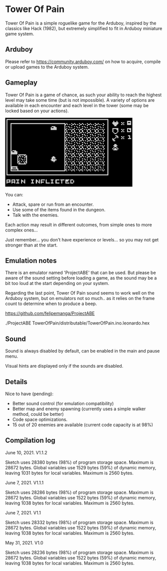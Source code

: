 # Tower Of Pain

Tower Of Pain is a simple roguelike game for the Arduboy, inspired by the classics like Hack (1982), but extremely simplified to fit in Arduboy miniature game system.

## Arduboy

Please refer to https://community.arduboy.com/ on how to acquire, compile or upload games to the Arduboy system.

## Gameplay

Tower Of Pain is a game of chance, as such your ability to reach the highest level may take some time (but is not impossible). A variety of options are available in each encounter and each level in the tower (some may be locked based on your actions).

![Alt Text](https://github.com/franalvarez21/TowerOfPain/blob/main/TowerOfPain/images/demo.gif)

You can:
- Attack, spare or run from an encounter.
- Use some of the items found in the dungeon.
- Talk with the enemies.

Each action may result in different outcomes, from simple ones to more complex ones...

Just remember... you don't have experience or levels... so you may not get stronger than at the start.

## Emulation notes

There is an emulator named 'ProjectABE' that can be used. But please be aware of the sound setting before loading a game, as the sound may be a bit too loud at the start depending on your system.

Regarding the last point, Tower Of Pain sound seems to work well on the Arduboy system, but on emulators not so much.. as it relies on the frame count to determine when to produce a beep.

https://github.com/felipemanga/ProjectABE

./ProjectABE TowerOfPain/distributable/TowerOfPain.ino.leonardo.hex

## Sound

Sound is always disabled by default, can be enabled in the main and pause menu.

Visual hints are displayed only if the sounds are disabled.

## Details

Nice to have (pending):
- Better sound control (for emulation compatibility)
- Better map and enemy spawning (currently uses a simple walker method, could be better)
- Code space optimizations.
- 15 out of 20 enemies are available (current code capacity is at 98%)

## Compilation log

June 10, 2021. V1.1.2

Sketch uses 28380 bytes (98%) of program storage space. Maximum is 28672 bytes.
Global variables use 1529 bytes (59%) of dynamic memory, leaving 1031 bytes for local variables. Maximum is 2560 bytes.

June 7, 2021. V1.1.1

Sketch uses 28286 bytes (98%) of program storage space. Maximum is 28672 bytes.
Global variables use 1522 bytes (59%) of dynamic memory, leaving 1038 bytes for local variables. Maximum is 2560 bytes.

June 7, 2021. V1.1

Sketch uses 28332 bytes (98%) of program storage space. Maximum is 28672 bytes.
Global variables use 1522 bytes (59%) of dynamic memory, leaving 1038 bytes for local variables. Maximum is 2560 bytes.

May 31, 2021. V1.0

Sketch uses 28236 bytes (98%) of program storage space. Maximum is 28672 bytes.
Global variables use 1522 bytes (59%) of dynamic memory, leaving 1038 bytes for local variables. Maximum is 2560 bytes.
